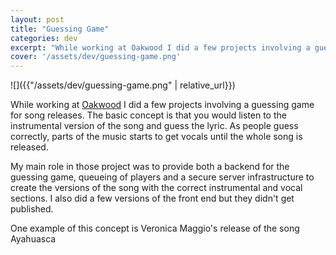 ```yaml
---
layout: post
title: "Guessing Game"
categories: dev
excerpt: "While working at Oakwood I did a few projects involving a guessing game for song releases. The basic concept is that you would listen to the instrumental version of the song and guess the lyric."
cover: '/assets/dev/guessing-game.png'
---
```


![]({{"/assets/dev/guessing-game.png" | relative_url}})

While working at [Oakwood](http://oakwood.se/) I did a few projects involving a guessing game for song releases. The basic concept is that you would listen to the instrumental version of the song and guess the lyric. As people guess correctly, parts of the music starts to get vocals until the whole song is released.

My main role in those project was to provide both a backend for the guessing game, queueing of players and a secure server infrastructure to create the versions of the song with the correct instrumental and vocal sections. I also did a few versions of the front end but they didn't get published.

One example of this concept is Veronica Maggio's release of the song Ayahuasca
